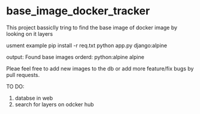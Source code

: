 # base_image_docker_tracker
This project bassiclly tring to find the base image of docker image by looking on it layers

usment example
pip install -r req.txt
python app.py django:alpine

output:
Found base images orderd:
python:alpine
alpine


Pleae feel free to add new images to the db or add more feature/fix bugs by pull requests.

TO DO:
1. databse in web
2. search for layers on odcker hub
